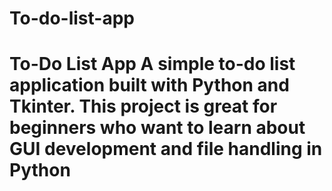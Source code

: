 # To-do-list-app
# To-Do List App  A simple to-do list application built with Python and Tkinter. This project is great for beginners who want to learn about GUI development and file handling in Python
